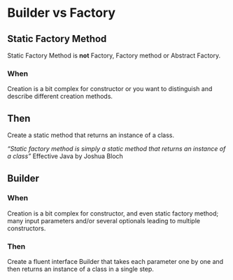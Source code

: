 # Builder vs Factory

## Static Factory Method

Static Factory Method is **not** Factory, Factory method or Abstract Factory.

### When

Creation is a bit complex for constructor
or you want to distinguish and describe different creation methods. 

## Then

Create a static method that returns an instance of a class.

*“Static factory method is simply a static method that returns an instance of a class”* Effective Java by Joshua Bloch

## Builder

### When

Creation is a bit complex for constructor, and even static factory method; many input parameters and/or several optionals leading to multiple constructors.

### Then

Create a fluent interface Builder that takes each parameter one by one and then returns an instance of a class in a single step.
